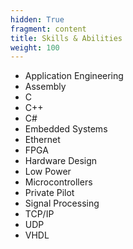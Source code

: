 ```yaml
---
hidden: True
fragment: content
title: Skills & Abilities
weight: 100
---
```


- Application Engineering
- Assembly
- C
- C++
- C#
- Embedded Systems
- Ethernet
- FPGA
- Hardware Design
- Low Power
- Microcontrollers
- Private Pilot
- Signal Processing
- TCP/IP
- UDP
- VHDL
